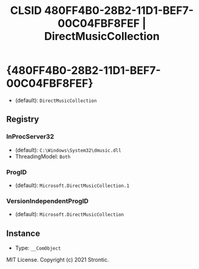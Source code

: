 ﻿---
title: "CLSID 480FF4B0-28B2-11D1-BEF7-00C04FBF8FEF | DirectMusicCollection"
excerpt: What is COM-Object CLSID 480FF4B0-28B2-11D1-BEF7-00C04FBF8FEF?
---

# {480FF4B0-28B2-11D1-BEF7-00C04FBF8FEF}

* (default): `DirectMusicCollection`

## Registry


### InProcServer32

* (default): `C:\Windows\System32\dmusic.dll`
* ThreadingModel: `Both`

### ProgID

* (default): `Microsoft.DirectMusicCollection.1`

### VersionIndependentProgID

* (default): `Microsoft.DirectMusicCollection`

## Instance

* Type: `__ComObject`

MIT License. Copyright (c) 2021 Strontic.


